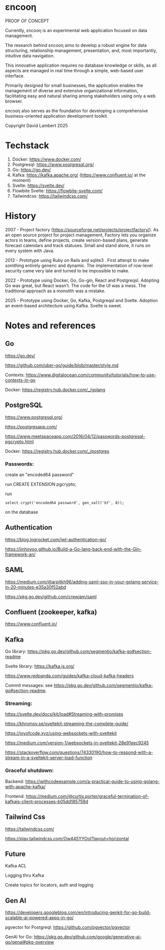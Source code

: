 # εncooη

PROOF OF CONCEPT

Currently, εncooη is an experimental web application focused on data management.

The research behind εncooη aims to develop a robust engine for data structuring, relationship management, presentation, and, most importantly, intuitive data navigation.

This innovative application requires no database knowledge or skills, as all aspects are managed in real time through a simple, web-based user interface.

Primarily designed for small businesses, the application enables the management of diverse and extensive organizational information, facilitating easy and natural sharing among stakeholders using only a web browser.

εncooη also serves as the foundation for developing a comprehensive business-oriented application development toolkit.

Copyright David Lambert 2025

# Techstack

1. Docker: https://www.docker.com/
1. Postgresql: https://www.postgresql.org/ 
1. Go: https://go.dev/
1. Kafka: https://kafka.apache.org/ (https://www.confluent.io/ at the moment)
1. Svelte: https://svelte.dev/
1. Flowbite Svelte: https://flowbite-svelte.com/
1. Tailwindcss: https://tailwindcss.com/

# History

2007 - Project factory (https://sourceforge.net/projects/projectfactory/). As an open source project for project management, Factory lets you organize actors in teams, define projects, create version-based plans, generate forecast calendars and track statuses. Small and stand alone, it runs on every system with Java.

2012 - Prototype using Ruby on Rails and sqlite3 . First attenpt to make somthing entirely generic and dynamic. The implementation of row-level security came very late and turned to be impossible to make.

2022 - Prototype using Docker, Go, Go-gin, React and Postgreqsl. Adopting Go was great, but React wasn't. The code for the UI was a mess. The traditional approach as a monolith was a mistake.

2025 - Prototype using Docker, Go, Kafka, Postgreqsl and Svelte. Adoption an event-based architecture using Kafka. Svelte is sweet.

# Notes and references

## Go
https://go.dev/

https://github.com/uber-go/guide/blob/master/style.md

Contexts: https://www.digitalocean.com/community/tutorials/how-to-use-contexts-in-go

Docker: https://registry.hub.docker.com/_/golang

## PostgreSQL
https://www.postgresql.org/ 

https://postgresapp.com/

https://www.meetspaceapp.com/2016/04/12/passwords-postgresql-pgcrypto.html

Docker: https://registry.hub.docker.com/_/postgres

### Passwords:

create an "encoded64 password"

run CREATE EXTENSION pgcrypto;

run

    select crypt('encoded64 password', gen_salt('bf', 8));

on the database

## Authentication

https://blog.logrocket.com/jwt-authentication-go/

https://jinhoyoo.github.io/Build-a-Go-lang-back-end-with-the-Gin-framework-an/

## SAML

https://medium.com/@arpitkh96/adding-saml-sso-in-your-golang-service-in-20-minutes-e35a30f52abd

https://pkg.go.dev/github.com/crewjam/saml

## Confluent (zookeeper, kafka)

https://www.confluent.io/ 

## Kafka

Go library: https://pkg.go.dev/github.com/segmentio/kafka-go#section-readme 

Svelte library: https://kafka.js.org/

https://www.redpanda.com/guides/kafka-cloud-kafka-headers

Commit messages: see https://pkg.go.dev/github.com/segmentio/kafka-go#section-readme.

### Streaming:

https://svelte.dev/docs/kit/load#Streaming-with-promises

https://khromov.se/sveltekit-streaming-the-complete-guide/

https://joyofcode.xyz/using-websockets-with-sveltekit 

https://medium.com/version-1/websockets-in-sveltekit-28e91eec9245

https://stackoverflow.com/questions/74330190/how-to-respond-with-a-stream-in-a-sveltekit-server-load-function


### Graceful shutdown:

Backend: https://withcodeexample.com/a-practical-guide-to-using-golang-with-apache-kafka/

Frontend: https://medium.com/@curtis.porter/graceful-termination-of-kafkajs-client-processes-b05dd185759d 

## Tailwind Css

https://tailwindcss.com/

https://play.tailwindcss.com/Ow445YYOoI?layout=horizontal    

## Future

Kafka ACL

Logging thru Kafka

Create topics for locators, auth and logging

## Gen AI

https://developers.googleblog.com/en/introducing-genkit-for-go-build-scalable-ai-powered-apps-in-go/ 

pgvector for Postgreql: https://github.com/pgvector/pgvector

GenAI for Go: https://pkg.go.dev/github.com/google/generative-ai-go/genai#pkg-overview

